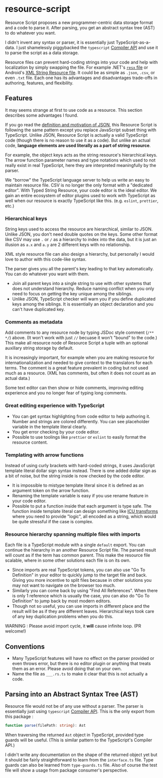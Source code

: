 # resource-script

Resource Script proposes a new programmer-centric data storage format and a code to parse it. After parsing, you get an abstract syntax tree (AST) to do whatever you want.

I didn't invent any syntax or parser, it is essentially just TypeScript-as-a-data. I just shamelessly piggybacked the `typescript` [Compiler API](https://github.com/Microsoft/TypeScript/wiki/Using-the-Compiler-API) and use it to parse the script as a data storage.

Resource files can prevent hard-coding strings into your code and help with localization by simply swapping the file. For example .NET's [`resx` file](https://docs.microsoft.com/en-us/dotnet/framework/resources/creating-resource-files-for-desktop-apps) or Android's [XML String Resource file](https://developer.android.com/guide/topics/resources/string-resource). It could be as simple as `.json`, `.csv`, or even `.txt` file. Each one has its advantages and disadvantages trade-offs in authoring, features, and flexibility.

## Features

It may seems strange at first to use code as a resource. This section describes some advantages I found.

If you go read the [definition and motivation of JSON](https://www.json.org/), this Resource Script is following the same pattern except you replace JavaScript subset thing with TypeScript. Unlike JSON, Resource Script is actually a valid TypeScript code (though there is no reason to use it as a code). But unlike an actual code, **language elements are used literally as a part of string resource**.

For example, the object keys acts as the string resource's hierarchical keys. The arrow function parameter names and type notations which used to not really exist in real TypeScript, here they are interpreted meaningfully by the parser.

We "borrow" the TypeScript language server to help us write an easy to maintain resource file. CSV is no longer the only format with a "dedicated editor". With Typed String Resource, your code editor is the ideal editor. We gain an entire ecosystem of editor plugins used to work with TypeScript as well when our resource is exactly TypeScript like this. (e.g. `eslint`, `prettier`, etc.)

### Hierarchical keys

String keys used to access the resource are hierarchical, similar to JSON. Unlike JSON, you don't need double quotes on the keys. Some other format like CSV may use `.` or `/` as a hierarchy to index into the data, but it is just an illusion as `a.x` and `a.y` are 2 different keys with no relationship.

XML style resource file can also design a hierarchy, but personally I would love to author with this code-like syntax.

The parser gives you all the parent's key leading to that key automatically. You can do whatever you want with them.

-   Join all parent keys into a single string to use with other systems that does not understand hierarchy. Reduce naming conflict when you only need to focus on getting the key unique among the siblings.
-   Unlike JSON, TypeScript checker will warn you if you define duplicated keys among the siblings. It is essentially an object declaration and you can't have duplicated key.

### Comments as metadata

Add comments to any resource node by typing JSDoc style comment (`/** */`) above. (It won't work with just `//` becuase it won't "bound" to the code.) This make all resource node of Resource Script a tuple with an optional auxillary string storage by default.

It is increasingly important, for example when you are making resource for internationalization and needed to give context to the translators for each terms. The comment is a great feature prevalent in coding but not used much as a resource. (XML has comments, but often it does not count as an actual data.)

Some text editor can then show or hide comments, improving editing experience and you no longer fear of typing long comments.

### Great editing experience with TypeScript

-   You can get syntax highlighting from code editor to help authoring it. Number and strings are colored differently. You can see placeholder variable in the template literal clearly.
-   You get error checking by your code editor.
-   Possible to use toolings like `prettier` or `eslint` to easily format the resource content.

### Templating with arrow functions

Instead of using curly brackets with hard-coded strings, it uses JavaScript template literal dollar sign syntax instead. There is one added dollar sign as a bit of noise, but the string inside is now checked by the code editor.

-   It is impossible to mistype template literal since it is defined as an argument token on the arrow function.
-   Renaming the template variable is easy if you use rename feature in your code editor.
-   Possible to put a function inside that each argument is type safe. The function inside template literal can design something like [ICU transforms](https://unicode-org.github.io/icu/userguide/transforms/general/) where you need to provide "logic", all encoded as a string, which would be quite stressful if the case is complex.

### Resource hierarchy spanning multiple files with imports

Each file is a TypeScript module with a single `default` export. You can continue the hierarchy in an another Resource Script file. The parsed result will count as if the term has common parent. This make the resource file scalable, where in some other solutions each file is on its own.

-   Since imports are real TypeScript tokens, you can also use "Go To Definition" in your editor to quickly jump to the target file and back. Giving you more incentive to split files because in other solutions you may not want to navigate on the browser too much.
-   Similarly you can come back by using "Find All References". When there is only 1 reference which is usually the case, you can also do "Go To Definition" to jump back by most modern editors.
-   Though not so useful, you can use imports in different place and the result will be as if they are different leaves. Hierarchical keys took care of any key duplication problems when you do this.

WARNING : Please avoid import cycle, it **will** cause infinite loop. (PR welcome!)

## Conventions

-   Many TypeScript features will have no effect on the parser provided or even throws error, but there is no editor plugin or anything that treats them as an error. Please avoid doing that on your own.
-   Name the file as `___.rs.ts` to make it clear that this is not actually a code.

## Parsing into an Abstract Syntax Tree (AST)

Resource file would not be of any use without a parser. The parser is essentially just using `typescript` [Compiler API](https://github.com/Microsoft/TypeScript/wiki/Using-the-Compiler-API). This is the only export from this package :

```ts
function parse(filePath: string): Ast
```

When traversing the returned `Ast` object in TypeScript, provided type guards will be useful. (This is similar pattern to the TypeScript's Compiler API.)

I didn't write any documentation on the shape of the returned object yet but it should be fairly straightforward to learn from the `interface.ts` file. Type guards can also be learned from `type-guards.ts` file. Also of course the test file will show a usage from package consumer's perspective.
